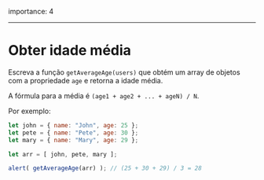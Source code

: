 importance: 4

---

# Obter idade média

Escreva a função `getAverageAge(users)` que obtém um array de objetos com a propriedade `age` e retorna a idade média.

A fórmula para a média é `(age1 + age2 + ... + ageN) / N`.

Por exemplo:

```js no-beautify
let john = { name: "John", age: 25 };
let pete = { name: "Pete", age: 30 };
let mary = { name: "Mary", age: 29 };

let arr = [ john, pete, mary ];

alert( getAverageAge(arr) ); // (25 + 30 + 29) / 3 = 28
```
